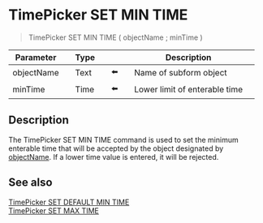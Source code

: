 # TimePicker SET MIN TIME

> TimePicker SET MIN TIME ( objectName ; minTime )

| Parameter |     | Type |     |     |     | Description |     |
| --- | --- | --- | --- | --- | --- | --- | --- |
| objectName |     | Text |     | ⬅️ |     | Name of subform object |     |
| minTime |     | Time |     | ⬅️ |     | Lower limit of enterable time |     |

## Description

The TimePicker SET MIN TIME command is used to set the minimum enterable time that will be accepted by the object designated by [objectName](# "Name of subform object"). If a lower time value is entered, it will be rejected.

## See also

[TimePicker SET DEFAULT MIN TIME](TimePicker%20SET%20DEFAULT%20MIN%20TIME.md)  
[TimePicker SET MAX TIME](TimePicker%20SET%20MAX%20TIME.md)
